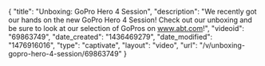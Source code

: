 {
    "title": "Unboxing: GoPro Hero 4 Session",
    "description": "We recently got our hands on the new GoPro Hero 4 Session! Check out our unboxing and be sure to look at our selection of GoPros on www.abt.com!",
    "videoid": "69863749",
    "date_created": "1436469279",
    "date_modified": "1476916016",
    "type": "captivate",
    "layout": "video",
    "url": "\/v\/unboxing-gopro-hero-4-session\/69863749"
}